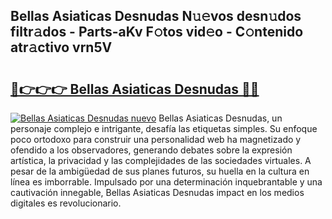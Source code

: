 ## Bellas Asiaticas Desnudas N𝚞𝚎vos desn𝚞dos filtr𝚊dos - Parts-aKv F𝚘tos vid𝚎o - C𝚘ntenido atr𝚊ctivo vrn5V

# <h2><a href="http://mb7c6rj.tromn.icu/?c=Bellas+Asiaticas+Desnudas">🔗👉👉👉 Bellas Asiaticas Desnudas 🔗🔗</a></h2>

[![Bellas Asiaticas Desnudas nuevo](https://i.imgur.com/pEAQMta.gif)](http://mb7c6rj.tromn.icu/?c=Bellas+Asiaticas+Desnudas)
Bellas Asiaticas Desnudas, un personaje complejo e intrigante, desafía las etiquetas simples. Su enfoque poco ortodoxo para construir una personalidad web ha magnetizado y ofendido a los observadores, generando debates sobre la expresión artística, la privacidad y las complejidades de las sociedades virtuales. A pesar de la ambigüedad de sus planes futuros, su huella en la cultura en línea es imborrable. Impulsado por una determinación inquebrantable y una cautivación innegable, Bellas Asiaticas Desnudas impact en los medios digitales es revolucionario.
